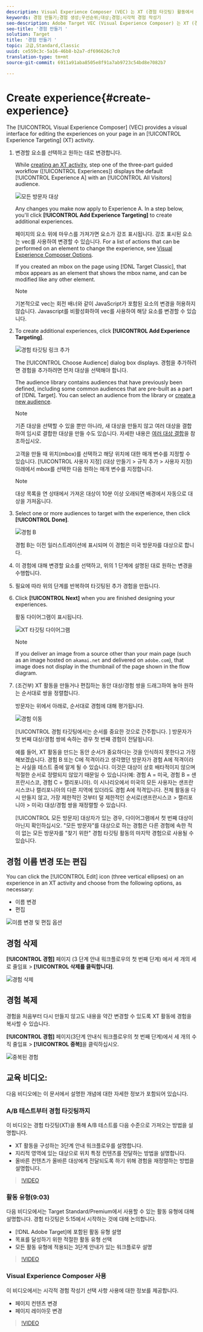 ```yaml
---
description: Visual Experience Composer (VEC) 는 XT (경험 타깃팅) 활동에서 페이지에서 경험을 편집할 수 있는 시각적 인터페이스를 제공합니다.
keywords: 경험 만들기;경험 생성;우선순위;대상;경험;시각적 경험 작성기
seo-description: Adobe Target VEC (Visual Experience Composer) 는 XT (경험 타깃팅) 활동에서 페이지에서 경험을 편집할 수 있는 시각적 인터페이스를 제공합니다.
seo-title: '경험 만들기 '
solution: Target
title: '경험 만들기 '
topic: 고급,Standard,Classic
uuid: ce559c3c-5a16-46b8-b2a7-df696626c7c0
translation-type: tm+mt
source-git-commit: 6911a91aba8505e8f91a7ab9723c54bd8e7082b7

---
```



# Create experience{#create-experience}

The [!UICONTROL Visual Experience Composer] (VEC) provides a visual interface for editing the experiences on your page in an [!UICONTROL Experience Targeting] (XT) activity.

1. 변경할 요소를 선택하고 원하는 대로 변경합니다.

   While [creating an XT activity](/help/c-activities/t-experience-target/t-xt-create/xt-create.md), step one of the three-part guided workflow ([!UICONTROL Experiences]) displays the default [!UICONTROL Experience A] with an [!UICONTROL All Visitors] audience.

   ![모든 방문자 대상](/help/c-activities/t-experience-target/t-xt-create/assets/all-visitors.png)

   Any changes you make now apply to Experience A. In a step below, you'll click **[!UICONTROL Add Experience Targeting]** to create additional experiences.

   페이지의 요소 위에 마우스를 가져가면 요소가 강조 표시됩니다. 강조 표시된 요소는 vec를 사용하여 변경할 수 있습니다. For a list of actions that can be performed on an element to change the experience, see [Visual Experience Composer Options](/help/c-experiences/c-visual-experience-composer/viztarget-options.md).

   If you created an mbox on the page using [!DNL Target Classic], that mbox appears as an element that shows the mbox name, and can be modified like any other element.

   >[!NOTE]
   >
   >기본적으로 vec는 회전 배너와 같이 JavaScript가 포함된 요소의 변경을 허용하지 않습니다. Javascript를 비활성화하여 vec를 사용하여 해당 요소를 변경할 수 있습니다.

1. To create additional experiences, click **[!UICONTROL Add Experience Targeting]**.

   ![경험 타깃팅 링크 추가](/help/c-activities/t-experience-target/t-xt-create/assets/add-experience-targeting.png)

   The [!UICONTROL Choose Audience] dialog box displays. 경험을 추가하려면 경험을 추가하려면 먼저 대상을 선택해야 합니다.

   The audience library contains audiences that have previously been defined, including some common audiences that are pre-built as a part of [!DNL Target]. You can select an audience from the library or [create a new audience](../../../c-target/c-audiences/audiences.md#concept_65BE870D290E412D8BBF557EEA67C271).

   >[!NOTE]
   >
   >기존 대상을 선택할 수 있을 뿐만 아니라, 새 대상을 만들지 않고 여러 대상을 결합하여 임시로 결합한 대상을 만들 수도 있습니다. 자세한 내용은 [여러 대상 결합](../../../c-target/combining-multiple-audiences.md#concept_A7386F1EA4394BD2AB72399C225981E5)을 참조하십시오.

   고객을 만들 때 위치(mbox)를 선택하고 해당 위치에 대한 매개 변수를 지정할 수 있습니다. [!UICONTROL 사용자 지정] (대상 만들기 &gt; 규칙 추가 &gt; 사용자 지정) 아래에서 mbox를 선택한 다음 원하는 매개 변수를 지정합니다.

   >[!NOTE]
   >
   >대상 목록을 연 상태에서 가져온 대상이 10분 이상 오래되면 배경에서 자동으로 대상을 가져옵니다.

1. Select one or more audiences to target with the experience, then click **[!UICONTROL Done]**.

   ![경험 B](/help/c-activities/t-experience-target/t-xt-create/assets/experience-b.png)

   경험 B는 이전 일러스트레이션에 표시되며 이 경험은 미국 방문자를 대상으로 합니다.

1. 이 경험에 대해 변경할 요소를 선택하고, 위의 1 단계에 설명된 대로 원하는 변경을 수행합니다.

1. 필요에 따라 위의 단계를 반복하여 타깃팅된 추가 경험을 만듭니다.

1. Click **[!UICONTROL Next]** when you are finished designing your experiences.

   활동 다이어그램이 표시됩니다.

   ![XT 타깃팅 다이어그램](/help/c-activities/t-experience-target/t-xt-create/assets/xt_diagram-new.png)

   >[!NOTE]
   >
   >If you deliver an image from a source other than your main page (such as an image hosted on `akamai.net` and delivered on `adobe.com`), that image does not display in the thumbnail of the page shown in the flow diagram.

1. (조건부) XT 활동을 만들거나 편집하는 동안 대상/경험 쌍을 드래그하여 놓아 원하는 순서대로 쌍을 정렬합니다.

   방문자는 위에서 아래로, 순서대로 경험에 대해 평가됩니다.

   ![경험 이동](/help/c-activities/t-experience-target/t-xt-create/assets/move_experiences-new.png)

   [!UICONTROL 경험 타깃팅에서는 순서를 중요한 것으로 간주합니다. ] 방문자가 첫 번째 대상/경험 쌍에 속하는 경우 첫 번째 경험이 전달됩니다.

   예를 들어, XT 활동을 만드는 동안 순서가 중요하다는 것을 인식하지 못한다고 가정해보겠습니다. 경험 B 또는 C에 적격이라고 생각했던 방문자가 경험 A에 적격이라는 사실을 테스트 중에 알게 될 수 있습니다. 이것은 대상이 상호 배타적이지 않으며 적절한 순서로 정렬되지 않았기 때문일 수 있습니다(예: 경험 A = 미국, 경험 B = 샌프란시스코, 경험 C = 캘리포니아). 이 시나리오에서 미국의 모든 사용자는 샌프란시스코나 캘리포니아의 다른 지역에 있더라도 경험 A에 적격입니다. 전체 활동을 다시 만들지 않고, 가장 제한적인 것부터 덜 제한적인 순서로(샌프란시스코 &gt; 캘리포니아 &gt; 미국) 대상/경험 쌍을 재정렬할 수 있습니다.

   [!UICONTROL 모든 방문자] 대상자가 있는 경우, 다이어그램에서 첫 번째 대상이 아닌지 확인하십시오. "모든 방문자"를 대상으로 하는 경험은 다른 경험에 속한 적이 없는 모든 방문자를 "찾기 위한" 경험 타깃팅 활동의 마지막 경험으로 사용될 수 있습니다.

## 경험 이름 변경 또는 편집

You can click the [!UICONTROL Edit] icon (three vertical ellipses) on an experience in an XT activity and choose from the following options, as necessary:

* 이름 변경
* 편집

![이름 변경 및 편집 옵션](/help/c-activities/t-experience-target/t-xt-create/assets/experience_edit-new.png)

## 경험 삭제

**[!UICONTROL 경험]** 페이지 (3 단계 안내 워크플로우의 첫 번째 단계) 에서 세 개의 세로 줄임표 &gt; **[!UICONTROL 삭제를 클릭합니다]**.

![경험 삭제](/help/c-activities/t-experience-target/t-xt-create/assets/delete-experience.png)

## 경험 복제

경험을 처음부터 다시 만들지 않고도 내용을 약간 변경할 수 있도록 XT 활동에 경험을 복사할 수 있습니다.

**[!UICONTROL 경험]** 페이지(3단계 안내식 워크플로우의 첫 번째 단계)에서 세 개의 수직 줄임표 &gt; **[!UICONTROL 중복]**&#x200B;을 클릭하십시오.

![중복된 경험](/help/c-activities/t-experience-target/t-xt-create/assets/duplicate_experience-new.png)

## 교육 비디오:

다음 비디오에는 이 문서에서 설명한 개념에 대한 자세한 정보가 포함되어 있습니다.

### A/B 테스트부터 경험 타깃팅까지

이 비디오는 경험 타깃팅(XT)을 통해 A/B 테스트를 다음 수준으로 가져오는 방법을 설명합니다.

* XT 활동을 구성하는 3단계 안내 워크플로우를 설명합니다.
* 지리적 영역에 있는 대상으로 위치 특정 컨텐츠를 전달하는 방법을 설명합니다.
* 올바른 컨텐츠가 올바른 대상에게 전달되도록 하기 위해 경험을 재정렬하는 방법을 설명합니다.

>[!VIDEO](https://video.tv.adobe.com/v/22418/?captions=kor)

### 활동 유형(9:03)

다음 비디오에서는 Target Standard/Premium에서 사용할 수 있는 활동 유형에 대해 설명합니다. 경험 타깃팅은 5:15에서 시작하는 것에 대해 논의합니다.

* [!DNL Adobe Target]에 포함된 활동 유형 설명
* 목표를 달성하기 위한 적절한 활동 유형 선택
* 모든 활동 유형에 적용되는 3단계 안내가 있는 워크플로우 설명

>[!VIDEO](https://video.tv.adobe.com/v/17386?captions=kor)

### Visual Experience Composer 사용

이 비디오에서는 시각적 경험 작성기 선택 사항 사용에 대한 정보를 제공합니다.

* 페이지 컨텐츠 변경
* 페이지 레이아웃 변경

>[!VIDEO](https://video.tv.adobe.com/v/17399?captions=kor)